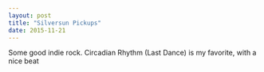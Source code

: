 ```yaml
---
layout: post
title: "Silversun Pickups"
date: 2015-11-21
---
```


Some good indie rock. Circadian Rhythm (Last Dance) is my favorite, with a nice beat
